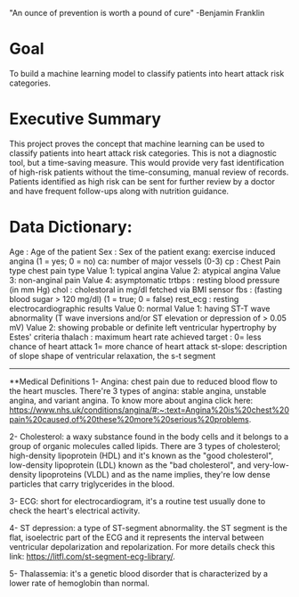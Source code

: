"An ounce of prevention is worth a pound of cure" -Benjamin Franklin

# Goal

To build a machine learning model to classify patients into heart attack risk categories. 


# Executive Summary

This project proves the concept that machine learning can be used to classify patients into heart attack risk categories.  This is not a diagnostic tool, but a time-saving measure.  This would provide very fast identification of high-risk patients without the time-consuming, manual review of records.  Patients identified as high risk can be sent for further review by a doctor and have frequent follow-ups along with nutrition guidance.



# Data Dictionary:

Age : Age of the patient
Sex : Sex of the patient
exang: exercise induced angina (1 = yes; 0 = no)
ca: number of major vessels (0-3)
cp : Chest Pain type chest pain type
Value 1: typical angina
Value 2: atypical angina
Value 3: non-anginal pain
Value 4: asymptomatic
trtbps : resting blood pressure (in mm Hg)
chol : cholestoral in mg/dl fetched via BMI sensor
fbs : (fasting blood sugar > 120 mg/dl) (1 = true; 0 = false)
rest_ecg : resting electrocardiographic results
Value 0: normal
Value 1: having ST-T wave abnormality (T wave inversions and/or ST elevation or depression of > 0.05 mV)
Value 2: showing probable or definite left ventricular hypertrophy by Estes' criteria
thalach : maximum heart rate achieved
target : 0= less chance of heart attack 1= more chance of heart attack
st-slope: description of slope shape of ventricular relaxation, the s-t segment





- - -

**Medical Definitions
1- Angina: chest pain due to reduced blood flow to the heart muscles. There're 3 types of angina: stable angina, unstable angina, and variant angina. To know more about angina click here: https://www.nhs.uk/conditions/angina/#:~:text=Angina%20is%20chest%20pain%20caused,of%20these%20more%20serious%20problems.

2- Cholesterol: a waxy substance found in the body cells and it belongs to a group of organic molecules called lipids. There are 3 types of cholesterol; high-density lipoprotein (HDL) and it's known as the "good cholesterol", low-density lipoprotein (LDL) known as the "bad cholesterol", and very-low-density lipoproteins (VLDL) and as the name implies, they're low dense particles that carry triglycerides in the blood.

3- ECG: short for electrocardiogram, it's a routine test usually done to check the heart's electrical activity.

4- ST depression: a type of ST-segment abnormality. the ST segment is the flat, isoelectric part of the ECG and it represents the interval between ventricular depolarization and repolarization. For more details check this link: https://litfl.com/st-segment-ecg-library/.

5- Thalassemia: it's a genetic blood disorder that is characterized by a lower rate of hemoglobin than normal.